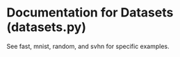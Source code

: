 # Documentation for Datasets (datasets.py)

See fast, mnist, random, and svhn for specific examples.